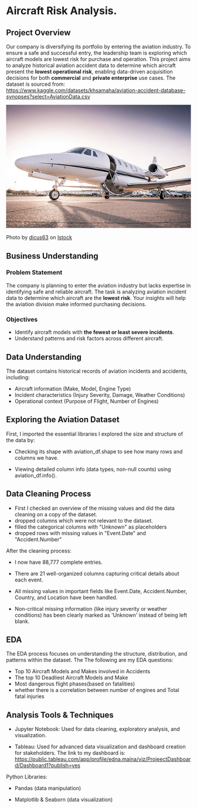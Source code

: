 # Aircraft Risk Analysis.

## Project Overview

Our company is diversifying its portfolio by entering the aviation industry. To ensure a safe and successful entry, the leadership team is exploring which aircraft models are lowest risk for purchase and operation. This project aims to analyze historical aviation accident data to determine which aircraft present the **lowest operational risk**, enabling data-driven acquisition decisions for both **commercial** and **private enterprise** use cases. The dataset is sourced from: https://www.kaggle.com/datasets/khsamaha/aviation-accident-database-synopses?select=AviationData.csv


![aircraft](images\aircraft.jpg)

Photo by <a href="https://media.istockphoto.com/id/1455888136/photo/luxury-private-jet.jpg?s=612x612&w=0&k=20&c=jtAd4usrdWHczYRQtc4WfSbBjhU2xB7gNv13fgLrz_k=">dicus63</a> on <a href="https://media.istockphoto.com/id/1455888136/photo/luxury-private-jet.jpg?s=612x612&w=0&k=20&c=jtAd4usrdWHczYRQtc4WfSbBjhU2xB7gNv13fgLrz_k=">Istock</a>

## Business Understanding

### Problem Statement
The company is planning to enter the aviation industry but lacks expertise in identifying safe and reliable aircraft. The task is analyzing aviation incident data to determine which aircraft are the **lowest risk**. Your insights will help the aviation division make informed purchasing decisions.

### Objectives
- Identify aircraft models with **the fewest or least severe incidents**.
- Understand patterns and risk factors across different aircraft.


## Data Understanding
The dataset contains historical records of aviation incidents and accidents, including:
- Aircraft information (Make, Model, Engine Type)
- Incident characteristics (Injury Severity, Damage, Weather Conditions)
- Operational context (Purpose of Flight, Number of Engines)

## Exploring the Aviation Dataset
First, I imported the essential libraries
I explored the size and structure of the data by:

- Checking its shape with aviation_df.shape to see how many rows and columns we have.

- Viewing detailed column info (data types, non-null counts) using aviation_df.info().

## Data Cleaning Process
- First I checked an overview of the missing values and did the data cleaning on a copy of the dataset.
- dropped columns which were not relevant to the dataset.
- filled the categorical columns with "Unknown" as placeholders
- dropped rows with missing values in "Event.Date" and "Accident.Number"

After the cleaning process:

- I now have 88,777 complete entries.

- There are 21 well-organized columns capturing critical details about each event.

- All missing values in important fields like Event.Date, Accident.Number, Country, and Location have been handled.

- Non-critical missing information (like injury severity or weather conditions) has been clearly marked as 'Unknown' instead of being left blank.

##  EDA
The EDA process focuses on understanding the structure, distribution, and patterns within the dataset. The 
The following are my EDA questions:
- Top 10 Aircraft Models and Makes involved in Accidents
- The top 10 Deadliest Aircraft Models and Make
- Most dangerous flight phases(based on fatalities)
- whether there is a correlation between number of engines and Total fatal injuries


## Analysis Tools & Techniques
- Jupyter Notebook: Used for data cleaning, exploratory analysis, and visualization.

- Tableau: Used for advanced data visualization and dashboard creation for stakeholders. The link to my dashboard is: https://public.tableau.com/app/profile/edna.maina/viz/ProjeectDashboard/Dashboard1?publish=yes

Python Libraries:

- Pandas (data manipulation)

- Matplotlib & Seaborn (data visualization)


